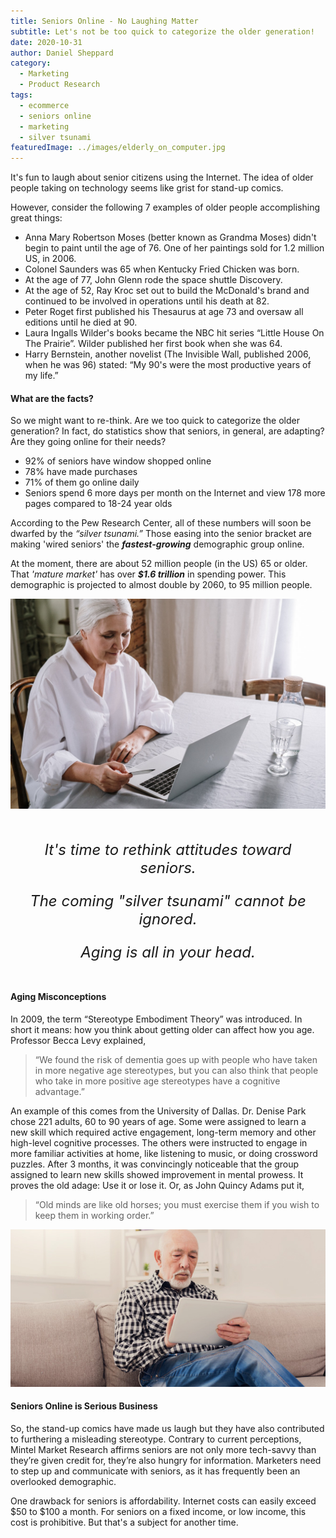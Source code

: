 ```yaml
---
title: Seniors Online - No Laughing Matter
subtitle: Let's not be too quick to categorize the older generation!
date: 2020-10-31
author: Daniel Sheppard
category:
  - Marketing
  - Product Research
tags:
  - ecommerce
  - seniors online
  - marketing
  - silver tsunami
featuredImage: ../images/elderly_on_computer.jpg
---
```


It's fun to laugh about senior citizens using the Internet.
The idea of older people taking on technology seems like grist for stand-up comics.

However, consider the following 7 examples of older people accomplishing great things:
* Anna Mary Robertson Moses (better known as Grandma Moses) didn't begin to paint until the age of 76. One of her paintings sold for 1.2 million US, in 2006.
* Colonel Saunders was 65 when Kentucky Fried Chicken was born. 
* At the age of 77,  John Glenn rode the space shuttle Discovery.
* At the age of 52, Ray Kroc set out to build the McDonald's brand and continued to be involved in operations until his death at 82. 
* Peter Roget first published his Thesaurus at age 73 and oversaw all editions until he died at 90.
* Laura Ingalls Wilder's books became the NBC hit series “Little House On The Prairie”. Wilder published her first book when she was 64.
* Harry Bernstein, another novelist (The Invisible Wall, published 2006, when he was 96) stated: “My 90's were the most productive years of my life.”

#### What are the facts?
So we might want to re-think. Are we too quick to categorize the older generation? In fact, do statistics show that seniors, in general, are adapting? Are they going online for their needs?
* 92% of seniors have window shopped online
* 78% have made purchases
* 71% of them go online daily
* Seniors spend 6 more days per month on the Internet and view 178 more pages compared to 18-24 year olds

According to the Pew Research Center, all of these numbers will soon be dwarfed by the *“silver tsunami.”* Those easing into the senior bracket are making 'wired seniors' the ***fastest-growing*** demographic group online. 

At the moment, there are about 52 million people (in the US) 65 or older. That *'mature market'* has over ***$1.6 trillion*** in spending power. This demographic is projected to almost double by 2060, to 95 million people. 

![Silver tsunami!](../images/senior-woman_online.jpg#display=table;width=590px;height=50%;margin-top=20px;margin-left=auto;margin-right=auto;margin-bottom=30px;margin-top=30px;foo=bar)

<div style="background-color: rgba(247, 250, 252, var(--bg-opacity)); padding: 4px; margin: 20px;font-size: 1.5rem; font-style: italic;">
<p style="text-align: center;">It's time to rethink attitudes toward seniors.</p>
<p style="text-align: center;">The coming "silver tsunami" cannot be ignored.</p>
<p style="text-align: center;">Aging is all in your head.</p>
</div>

#### Aging Misconceptions

In 2009, the term “Stereotype Embodiment Theory” was introduced. In short it means:  how you think about getting older can affect how you age. Professor Becca Levy explained, 
> “We found the risk of dementia goes up with people who have taken in more negative age stereotypes, but you can also think that people who take in more positive age stereotypes have a cognitive advantage.” 

An example of this comes from the University of Dallas. Dr. Denise Park chose 221 adults, 60 to 90 years of age. Some were assigned to learn a new skill which required active engagement, long-term memory and other high-level cognitive processes. The others were instructed to engage in more familiar activities at home, like listening to music, or doing crossword puzzles. After 3 months, it was convincingly noticeable that the group assigned to learn new skills showed improvement in mental prowess. It proves the old adage: Use it or lose it.
Or, as John Quincy Adams put it, 

> “Old minds are like old horses; you must exercise them if you wish to keep them in working order.”

![Aging is all in your head](../images/senior-man-on-couch-with-tablet.jpg#display=table;width=590px;height=100%;margin-bottom=30px;margin-top=30px;margin-left=auto;margin-right=auto;foo=bar)

#### Seniors Online is Serious Business
So, the stand-up comics have made us laugh but they have also contributed to furthering a misleading stereotype. Contrary to current perceptions, Mintel Market Research affirms seniors are not only more tech-savvy than they’re given credit for, they’re also hungry for information. Marketers need to step up and communicate with seniors, as it has frequently been an overlooked demographic.

One drawback for seniors is affordability. Internet costs can easily exceed $50 to $100 a month. For
seniors on a fixed income, or low income, this cost is prohibitive. But that's a subject for another time.
